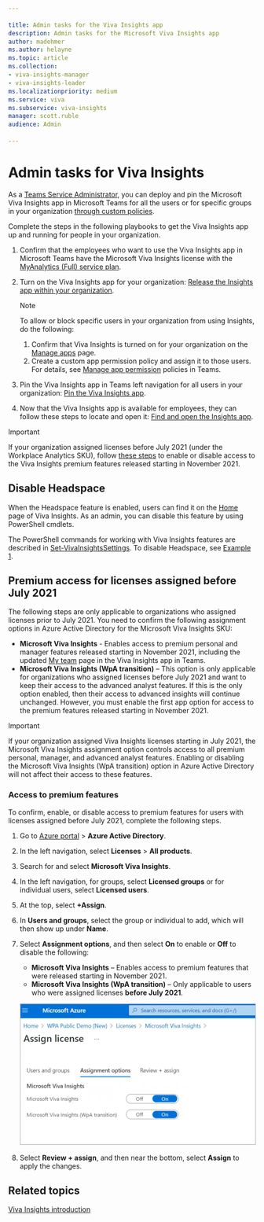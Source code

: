 ```yaml
---

title: Admin tasks for the Viva Insights app
description: Admin tasks for the Microsoft Viva Insights app
author: madehmer
ms.author: helayne
ms.topic: article
ms.collection: 
- viva-insights-manager
- viva-insights-leader
ms.localizationpriority: medium 
ms.service: viva
ms.subservice: viva-insights
manager: scott.ruble
audience: Admin

---
```


# Admin tasks for Viva Insights

As a [Teams Service Administrator](/microsoftteams/using-admin-roles#teams-roles-and-capabilities), you can deploy and pin the Microsoft Viva Insights app in Microsoft Teams for all the users or for specific groups in your organization [through custom policies](/microsoftteams/teams-app-setup-policies).

Complete the steps in the following playbooks to get the Viva Insights app up and running for people in your organization.

1. Confirm that the employees who want to use the Viva Insights app in Microsoft Teams have the Microsoft Viva Insights license with the [MyAnalytics (Full) service plan](../overview/plans-environments.md).
2. Turn on the Viva Insights app for your organization:
[Release the Insights app within your organization](https://download.microsoft.com/download/1/b/9/1b980a29-f166-4b72-8d8e-d1126f4028c7/Release-the-Insights-app.pdf).

   >[!Note]
   >To allow or block specific users in your organization from using Insights, do the following:
   >
   >1. Confirm that Viva Insights is turned on for your organization on the [Manage apps](/microsoftteams/manage-apps) page.
   >2. Create a custom app permission policy and assign it to those users. For details, see [Manage app permission](/microsoftteams/manage-apps) policies in Teams.

3. Pin the Viva Insights app in Teams left navigation for all users in your organization: [Pin the Viva Insights app](https://download.microsoft.com/download/5/d/f/5df6c702-58f2-4768-b8e5-26ffd2c78b80/Pin-the-Insights-app.pdf).
4. Now that the Viva Insights app is available for employees, they can follow these steps to locate and open it: [Find and open the Insights app](https://download.microsoft.com/download/c/a/6/ca665366-e059-4977-8175-04461af196c1/Find-and-open-the-Insights-app.pdf).

>[!Important]
>If your organization assigned licenses before July 2021 (under the Workplace Analytics SKU), follow [these steps](#access-to-premium-features) to enable or disable access to the Viva Insights premium features released starting in November 2021.

## Disable Headspace

When the Headspace feature is enabled, users can find it on the [Home](viva-insights-home.md) page of Viva Insights. As an admin, you can disable this feature by using PowerShell cmdlets.

The PowerShell commands for working with Viva Insights features are described in [Set-VivaInsightsSettings](/powershell/module/exchange/set-vivainsightssettings). To disable Headspace, see [Example 1](/powershell/module/exchange/set-vivainsightssettings).

## Premium access for licenses assigned before July 2021

The following steps are only applicable to organizations who assigned licenses prior to July 2021. You need to confirm the following assignment options in Azure Active Directory for the Microsoft Viva Insights SKU:

* **Microsoft Viva Insights** - Enables access to premium personal and manager features released starting in November 2021, including the updated [My team](../../use/myteam.md) page in the Viva Insights app in Teams.
* **Microsoft Viva Insights (WpA transition)** – This option is only applicable for organizations who assigned licenses before July 2021 and want to keep their access to the advanced analyst features. If this is the only option enabled, then their access to advanced insights will continue unchanged. However, you must enable the first app option for access to the premium features released starting in November 2021.

>[!Important]
>If your organization assigned Viva Insights licenses starting in July 2021, the Microsoft Viva Insights assignment option controls access to all premium personal, manager, and advanced analyst features. Enabling or disabling the Microsoft Viva Insights (WpA transition) option in Azure Active Directory will not affect their access to these features.

### Access to premium features

To confirm, enable, or disable access to premium features for users with licenses assigned before July 2021, complete the following steps.

1. Go to [Azure portal](https://portal.azure.com/) > **Azure Active Directory**.
2. In the left navigation, select **Licenses** > **All products**.
3. Search for and select **Microsoft Viva Insights**.
4. In the left navigation, for groups, select **Licensed groups** or for individual users, select **Licensed users**.
5. At the top, select **+Assign**.
6. In **Users and groups**, select the group or individual to add, which will then show up under **Name**.
7. Select **Assignment options**, and then select **On** to enable or **Off** to disable the following:

   * **Microsoft Viva Insights** – Enables access to premium features that were released starting in November 2021.
   * **Microsoft Viva Insights (WpA transition)** – Only applicable to users who were assigned licenses **before July 2021**.

    ![Azure AD license app options for Viva Insights](./images/wpa-transition-app-option.png)

8. Select **Review + assign**, and then near the bottom, select **Assign** to apply the changes.

## Related topics

[Viva Insights introduction](viva-teams-app.md)
